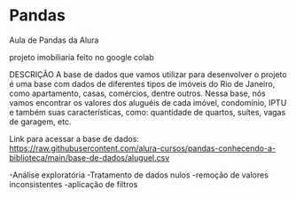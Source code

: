 # Pandas

Aula de Pandas da Alura

projeto imobiliaria feito no google colab


DESCRIÇÃO
A base de dados que vamos utilizar para desenvolver o projeto é uma base com dados de diferentes tipos de imóveis do Rio de Janeiro, 
como apartamento, casas, comércios, dentre outros.
Nessa base, nós vamos encontrar os valores dos aluguéis de cada imóvel, condomínio, IPTU e também suas características, como: 
quantidade de quartos, suítes, vagas de garagem, etc.

Link para acessar a base de dados: https://raw.githubusercontent.com/alura-cursos/pandas-conhecendo-a-biblioteca/main/base-de-dados/aluguel.csv


-Análise exploratória
-Tratamento de dados nulos
-remoção de valores inconsistentes
-aplicação de filtros
